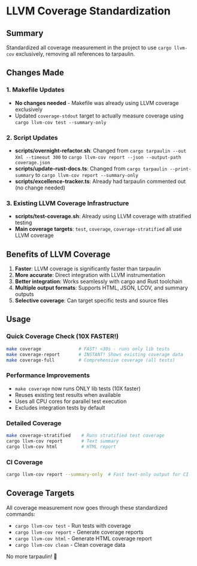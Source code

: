 # LLVM Coverage Standardization

## Summary

Standardized all coverage measurement in the project to use `cargo llvm-cov` exclusively, removing all references to tarpaulin.

## Changes Made

### 1. Makefile Updates
- **No changes needed** - Makefile was already using LLVM coverage exclusively
- Updated `coverage-stdout` target to actually measure coverage using `cargo llvm-cov test --summary-only`

### 2. Script Updates
- **scripts/overnight-refactor.sh**: Changed from `cargo tarpaulin --out Xml --timeout 300` to `cargo llvm-cov report --json --output-path coverage.json`
- **scripts/update-rust-docs.ts**: Changed from `cargo tarpaulin --print-summary` to `cargo llvm-cov report --summary-only`
- **scripts/excellence-tracker.ts**: Already had tarpaulin commented out (no change needed)

### 3. Existing LLVM Coverage Infrastructure
- **scripts/test-coverage.sh**: Already using LLVM coverage with stratified testing
- **Main coverage targets**: `test`, `coverage`, `coverage-stratified` all use LLVM coverage

## Benefits of LLVM Coverage

1. **Faster**: LLVM coverage is significantly faster than tarpaulin
2. **More accurate**: Direct integration with LLVM instrumentation
3. **Better integration**: Works seamlessly with cargo and Rust toolchain
4. **Multiple output formats**: Supports HTML, JSON, LCOV, and summary outputs
5. **Selective coverage**: Can target specific tests and source files

## Usage

### Quick Coverage Check (10X FASTER!)
```bash
make coverage              # FAST! <30s - runs only lib tests
make coverage-report       # INSTANT! Shows existing coverage data
make coverage-full         # Comprehensive coverage (all tests)
```

### Performance Improvements
- `make coverage` now runs ONLY lib tests (10X faster)
- Reuses existing test results when available
- Uses all CPU cores for parallel test execution
- Excludes integration tests by default

### Detailed Coverage
```bash
make coverage-stratified    # Runs stratified test coverage
cargo llvm-cov report       # Text summary
cargo llvm-cov html         # HTML report
```

### CI Coverage
```bash
cargo llvm-cov report --summary-only  # Fast text-only output for CI
```

## Coverage Targets

All coverage measurement now goes through these standardized commands:
- `cargo llvm-cov test` - Run tests with coverage
- `cargo llvm-cov report` - Generate coverage reports
- `cargo llvm-cov html` - Generate HTML coverage report
- `cargo llvm-cov clean` - Clean coverage data

No more tarpaulin! 🎉